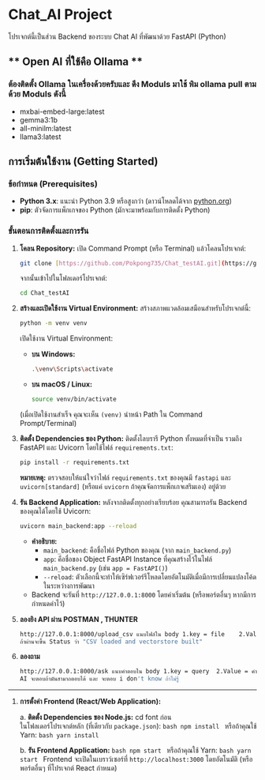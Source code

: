 # Chat_AI Project

โปรเจกต์นี้เป็นส่วน Backend ของระบบ Chat AI ที่พัฒนาด้วย FastAPI (Python)
## ** Open AI ที่ใช้คือ Ollama **
### ต้องติดตั้ง Ollama ในเครื่องด้วยครับและ ดึง Moduls มาใช้ พิม ollama pull ตามด้วย Moduls ดังนี้

* mxbai-embed-large:latest   
* gemma3:1b                  
* all-minilm:latest           
* llama3:latest
        
## การเริ่มต้นใช้งาน (Getting Started)

### ข้อกำหนด (Prerequisites)

* **Python 3.x**: แนะนำ Python 3.9 หรือสูงกว่า (ดาวน์โหลดได้จาก [python.org](https://www.python.org/downloads/))
* **pip**: ตัวจัดการแพ็กเกจของ Python (มักจะมาพร้อมกับการติดตั้ง Python)

### ขั้นตอนการติดตั้งและการรัน

1.  **โคลน Repository:**
    เปิด Command Prompt (หรือ Terminal) แล้วโคลนโปรเจกต์:
    ```bash
    git clone [https://github.com/Pokpong735/Chat_testAI.git](https://github.com/Pokpong735/Chat_testAI.git)
    ```
    จากนั้นเข้าไปในโฟลเดอร์โปรเจกต์:
    ```bash
    cd Chat_testAI
    ```

2.  **สร้างและเปิดใช้งาน Virtual Environment:**
    สร้างสภาพแวดล้อมเสมือนสำหรับโปรเจกต์นี้:
    ```bash
    python -m venv venv
    ```
    เปิดใช้งาน Virtual Environment:
    * **บน Windows:**
        ```bash
        .\venv\Scripts\activate
        ```
    * **บน macOS / Linux:**
        ```bash
        source venv/bin/activate
        ```
    (เมื่อเปิดใช้งานสำเร็จ คุณจะเห็น `(venv)` นำหน้า Path ใน Command Prompt/Terminal)

3.  **ติดตั้ง Dependencies ของ Python:**
    ติดตั้งไลบรารี Python ทั้งหมดที่จำเป็น รวมถึง FastAPI และ Uvicorn โดยใช้ไฟล์ `requirements.txt`:
    ```bash
    pip install -r requirements.txt
    ```
    **หมายเหตุ:** ตรวจสอบให้แน่ใจว่าไฟล์ `requirements.txt` ของคุณมี `fastapi` และ `uvicorn[standard]` (หรือแค่ `uvicorn` ถ้าคุณจัดการแพ็กเกจเสริมเอง) อยู่ด้วย

4.  **รัน Backend Application:**
    หลังจากติดตั้งทุกอย่างเรียบร้อย คุณสามารถรัน Backend ของคุณได้โดยใช้ Uvicorn:
    ```bash
    uvicorn main_backend:app --reload
    ```
    * **คำอธิบาย:**
        * `main_backend`: คือชื่อไฟล์ Python ของคุณ (จาก `main_backend.py`)
        * `app`: คือชื่อของ Object FastAPI Instance ที่คุณสร้างไว้ในไฟล์ `main_backend.py` (เช่น `app = FastAPI()`)
        * `--reload`: ตัวเลือกนี้จะทำให้เซิร์ฟเวอร์รีโหลดโดยอัตโนมัติเมื่อมีการเปลี่ยนแปลงโค้ดในระหว่างการพัฒนา
    * Backend จะรันที่ `http://127.0.0.1:8000` โดยค่าเริ่มต้น (หรือพอร์ตอื่นๆ หากมีการกำหนดค่าไว้)

5. **ลองยิง API ผ่าน POSTMAN , THUNTER**
    ```bash
    http://127.0.0.1:8000/upload_csv แนบไฟล์ใน body 1.key = file    2.Value = ไฟล์ที่จะเอาลง
    ถ้าผ่านจะขึ้น Status ว่า "CSV loaded and vectorstore built"
    ```

6. **ลองถาม**
    ```bash
    http://127.0.0.1:8000/ask แนบคำตอบใน body 1.key = query  2.Value = คำถามที่จะถาม
    AI จะตอบถ้ามันสามาถตอบได้ และ จะตอบ i don't know ถ้าไม่รู้
    ```
---

1.  **การตั้งค่า Frontend (React/Web Application):**

    a.  **ติดตั้ง Dependencies ของ Node.js:**
        cd font ก่อน  
        ในโฟลเดอร์โปรเจกต์หลัก (ที่เดียวกับ `package.json`):
        ```bash
        npm install
        ```
        หรือถ้าคุณใช้ Yarn:
        ```bash
        yarn install
        ```

    b.  **รัน Frontend Application:**
        ```bash
        npm start
        ```
        หรือถ้าคุณใช้ Yarn:
        ```bash
        yarn start
        ```
        Frontend จะเปิดในเบราว์เซอร์ที่ `http://localhost:3000` โดยอัตโนมัติ (หรือพอร์ตอื่นๆ ที่โปรเจกต์ React กำหนด)
